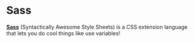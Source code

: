 # Sass

**[Sass](https://sass-lang.com/guide)** (Syntactically Awesome Style Sheets) is a CSS extension language that lets you do cool things like use variables!
